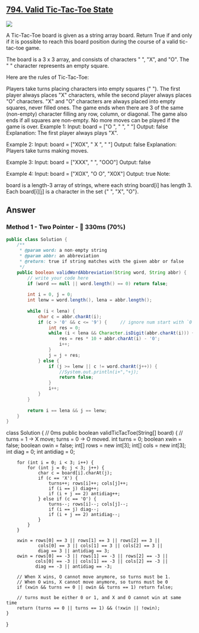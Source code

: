 ## [794. Valid Tic-Tac-Toe State](https://leetcode.com/problems/valid-tic-tac-toe-state/)

![](https://github.com/weltond/DataStructure/blob/master/medium.PNG)

A Tic-Tac-Toe board is given as a string array board. Return True if and only if it is possible to reach this board position during the course of a valid tic-tac-toe game.

The board is a 3 x 3 array, and consists of characters " ", "X", and "O".  The " " character represents an empty square.

Here are the rules of Tic-Tac-Toe:

Players take turns placing characters into empty squares (" ").
The first player always places "X" characters, while the second player always places "O" characters.
"X" and "O" characters are always placed into empty squares, never filled ones.
The game ends when there are 3 of the same (non-empty) character filling any row, column, or diagonal.
The game also ends if all squares are non-empty.
No more moves can be played if the game is over.
Example 1:
Input: board = ["O  ", "   ", "   "]
Output: false
Explanation: The first player always plays "X".

Example 2:
Input: board = ["XOX", " X ", "   "]
Output: false
Explanation: Players take turns making moves.

Example 3:
Input: board = ["XXX", "   ", "OOO"]
Output: false

Example 4:
Input: board = ["XOX", "O O", "XOX"]
Output: true
Note:

board is a length-3 array of strings, where each string board[i] has length 3.
Each board[i][j] is a character in the set {" ", "X", "O"}.
## Answer
### Method 1 - Two Pointer - :rabbit: 330ms (70%)

```java
public class Solution {
    /**
     * @param word: a non-empty string
     * @param abbr: an abbreviation
     * @return: true if string matches with the given abbr or false
     */
    public boolean validWordAbbreviation(String word, String abbr) {
        // write your code here
        if (word == null || word.length() == 0) return false;
        
        int i = 0, j = 0;
        int lenw = word.length(), lena = abbr.length();
        
        while (i < lena) {
            char c = abbr.charAt(i);
            if (c > '0' && c <= '9') {     // ignore num start with `0`
                int res = 0;
                while (i < lena && Character.isDigit(abbr.charAt(i))) {
                    res = res * 10 + abbr.charAt(i) - '0';
                    i++;
                }
                j = j + res;
            } else {
                if (j >= lenw || c != word.charAt(j++)) {
                    //System.out.println(i+","+j);
                    return false;
                }
                i++;
            }
        }
        
        return i == lena && j == lenw;
    }
}
```

class Solution {
    // 0ms
    public boolean validTicTacToe(String[] board) {
        // turns = 1 -> X move; turns = 0 -> O moved.
        int turns = 0;
        boolean xwin = false;
        boolean owin = false;
        int[] rows = new int[3];
        int[] cols = new int[3];
        int diag = 0;
        int antidiag = 0;
        
        for (int i = 0; i < 3; i++) {
            for (int j = 0; j < 3; j++) {
                char c = board[i].charAt(j);
                if (c == 'X') {
                    turns++; rows[i]++; cols[j]++;
                    if (i == j) diag++;
                    if (i + j == 2) antidiag++;
                } else if (c == 'O') {
                    turns--; rows[i]--; cols[j]--;
                    if (i == j) diag--;
                    if (i + j == 2) antidiag--;
                }
            }
        }
        
        xwin = rows[0] == 3 || rows[1] == 3 || rows[2] == 3 ||
                cols[0] == 3 || cols[1] == 3 || cols[2] == 3 ||
                diag == 3 || antidiag == 3;
        owin = rows[0] == -3 || rows[1] == -3 || rows[2] == -3 || 
               cols[0] == -3 || cols[1] == -3 || cols[2] == -3 || 
               diag == -3 || antidiag == -3;
        
        // When X wins, O cannot move anymore, so turns must be 1.
        // When O wins, X cannot move anymore, so turns must be 0
        if (xwin && turns == 0 || owin && turns == 1) return false;

        // turns must be either 0 or 1, and X and O cannot win at same time
        return (turns == 0 || turns == 1) && (!xwin || !owin);
    }
}
